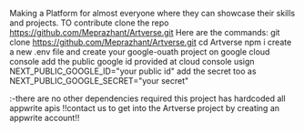 Making a Platform for almost everyone where they can showcase their skills and projects.
TO contribute clone the repo https://github.com/Meprazhant/Artverse.git
Here are the commands:
git clone https://github.com/Meprazhant/Artverse.git
cd Artverse
npm i 
create a new .env file and create your google-ouath project on google cloud console
add the public google id provided at cloud console usign NEXT_PUBLIC_GOOGLE_ID="your public id"
add the secret too as NEXT_PUBLIC_GOOGLE_SECRET="your secret"

:-there are no other dependencies required this project has hardcoded all appwrite apis 
!!contact us to get into the Artverse project by creating an appwrite account!!
